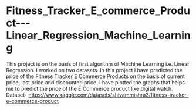 # Fitness_Tracker_E_commerce_Product---Linear_Regression_Machine_Learning
This project is on the basis of first algorithm of Machine Learning i.e. Linear Regression. I worked on two datasets. In this project I have predicted the price of the Fitness Tracker E Commerce Products on the basis of current price, last price and discounted price. I have plotted the graphs  that helps me to predict the price of the E Commerce product like digital watch.
Dataset-    https://www.kaggle.com/datasets/shivammishra3/fitness-tracker-e-commerce-product
